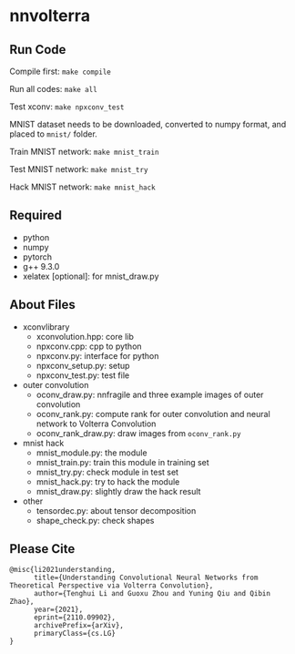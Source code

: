# nnvolterra

## Run Code

Compile first: ```make compile```

Run all codes: ```make all```


Test xconv: ```make npxconv_test```

MNIST dataset needs to be downloaded, converted to numpy format, and placed to `mnist/` folder.

Train MNIST network: ```make mnist_train```

Test MNIST network: ```make mnist_try```

Hack MNIST network: ```make mnist_hack```

## Required

- python
- numpy
- pytorch
- g++ 9.3.0
- xelatex [optional]: for mnist_draw.py


## About Files

- xconvlibrary
  - xconvolution.hpp: core lib
  - npxconv.cpp: cpp to python
  - npxconv.py: interface for python
  - npxconv_setup.py: setup
  - npxconv_test.py: test file
- outer convolution
  - oconv_draw.py: nnfragile and three example images of outer convolution
  - oconv_rank.py: compute rank for outer convolution and neural network to Volterra Convolution
  - oconv_rank_draw.py: draw images from `oconv_rank.py`
- mnist hack
  - mnist_module.py: the module
  - mnist_train.py: train this module in training set
  - mnist_try.py: check module in test set
  - mnist_hack.py: try to hack the module
  - mnist_draw.py: slightly draw the hack result
- other
  - tensordec.py: about tensor decomposition
  - shape_check.py: check shapes

## Please Cite

```
@misc{li2021understanding,
      title={Understanding Convolutional Neural Networks from Theoretical Perspective via Volterra Convolution}, 
      author={Tenghui Li and Guoxu Zhou and Yuning Qiu and Qibin Zhao},
      year={2021},
      eprint={2110.09902},
      archivePrefix={arXiv},
      primaryClass={cs.LG}
}
```